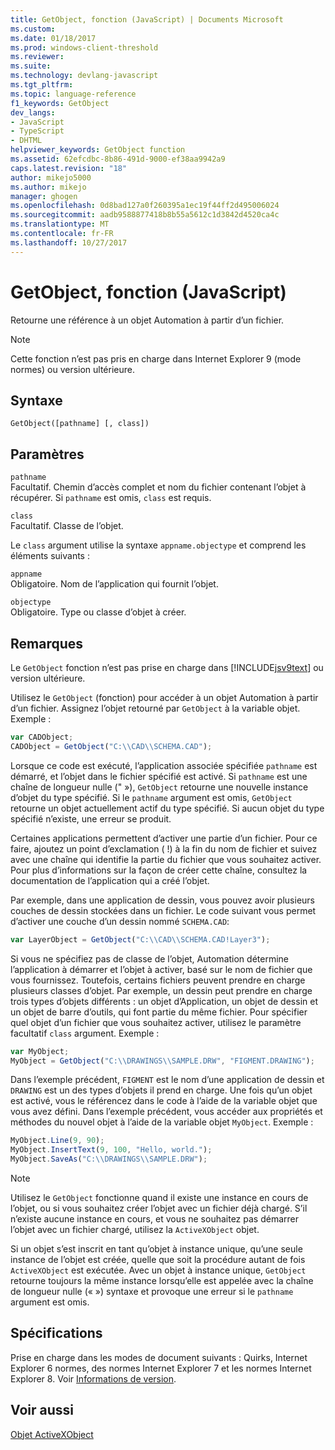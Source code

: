 ```yaml
---
title: GetObject, fonction (JavaScript) | Documents Microsoft
ms.custom: 
ms.date: 01/18/2017
ms.prod: windows-client-threshold
ms.reviewer: 
ms.suite: 
ms.technology: devlang-javascript
ms.tgt_pltfrm: 
ms.topic: language-reference
f1_keywords: GetObject
dev_langs:
- JavaScript
- TypeScript
- DHTML
helpviewer_keywords: GetObject function
ms.assetid: 62efcdbc-8b86-491d-9000-ef38aa9942a9
caps.latest.revision: "18"
author: mikejo5000
ms.author: mikejo
manager: ghogen
ms.openlocfilehash: 0d8bad127a0f260395a1ec19f44ff2d495006024
ms.sourcegitcommit: aadb9588877418b8b55a5612c1d3842d4520ca4c
ms.translationtype: MT
ms.contentlocale: fr-FR
ms.lasthandoff: 10/27/2017
---
```

# <a name="getobject-function-javascript"></a>GetObject, fonction (JavaScript)
Retourne une référence à un objet Automation à partir d’un fichier.  
  
> [!NOTE]
>  Cette fonction n’est pas pris en charge dans Internet Explorer 9 (mode normes) ou version ultérieure.  
  
## <a name="syntax"></a>Syntaxe  
  
```  
GetObject([pathname] [, class])  
```  
  
## <a name="parameters"></a>Paramètres  
 `pathname`  
 Facultatif. Chemin d’accès complet et nom du fichier contenant l’objet à récupérer. Si `pathname` est omis, `class` est requis.  
  
 `class`  
 Facultatif. Classe de l’objet.  
  
 Le `class` argument utilise la syntaxe `appname.objectype` et comprend les éléments suivants :  
  
 `appname`  
 Obligatoire. Nom de l’application qui fournit l’objet.  
  
 `objectype`  
 Obligatoire. Type ou classe d’objet à créer.  
  
## <a name="remarks"></a>Remarques  
 Le `GetObject` fonction n’est pas prise en charge dans [!INCLUDE[jsv9text](../../javascript/includes/jsv9text-md.md)] ou version ultérieure.  
  
 Utilisez le `GetObject` (fonction) pour accéder à un objet Automation à partir d’un fichier. Assignez l’objet retourné par `GetObject` à la variable objet. Exemple :  
  
```JavaScript  
var CADObject;  
CADObject = GetObject("C:\\CAD\\SCHEMA.CAD");  
```  
  
 Lorsque ce code est exécuté, l’application associée spécifiée `pathname` est démarré, et l’objet dans le fichier spécifié est activé. Si `pathname` est une chaîne de longueur nulle (" »), `GetObject` retourne une nouvelle instance d’objet du type spécifié. Si le `pathname` argument est omis, `GetObject` retourne un objet actuellement actif du type spécifié. Si aucun objet du type spécifié n’existe, une erreur se produit.  
  
 Certaines applications permettent d’activer une partie d’un fichier. Pour ce faire, ajoutez un point d’exclamation ( !) à la fin du nom de fichier et suivez avec une chaîne qui identifie la partie du fichier que vous souhaitez activer. Pour plus d’informations sur la façon de créer cette chaîne, consultez la documentation de l’application qui a créé l’objet.  
  
 Par exemple, dans une application de dessin, vous pouvez avoir plusieurs couches de dessin stockées dans un fichier. Le code suivant vous permet d’activer une couche d’un dessin nommé `SCHEMA.CAD`:  
  
```JavaScript  
var LayerObject = GetObject("C:\\CAD\\SCHEMA.CAD!Layer3");  
```  
  
 Si vous ne spécifiez pas de classe de l’objet, Automation détermine l’application à démarrer et l’objet à activer, basé sur le nom de fichier que vous fournissez. Toutefois, certains fichiers peuvent prendre en charge plusieurs classes d’objet. Par exemple, un dessin peut prendre en charge trois types d’objets différents : un objet d’Application, un objet de dessin et un objet de barre d’outils, qui font partie du même fichier. Pour spécifier quel objet d’un fichier que vous souhaitez activer, utilisez le paramètre facultatif `class` argument. Exemple :  
  
```JavaScript  
var MyObject;  
MyObject = GetObject("C:\\DRAWINGS\\SAMPLE.DRW", "FIGMENT.DRAWING");  
```  
  
 Dans l’exemple précédent, `FIGMENT` est le nom d’une application de dessin et `DRAWING` est un des types d’objets il prend en charge. Une fois qu’un objet est activé, vous le référencez dans le code à l’aide de la variable objet que vous avez défini. Dans l’exemple précédent, vous accéder aux propriétés et méthodes du nouvel objet à l’aide de la variable objet `MyObject`. Exemple :  
  
```JavaScript  
MyObject.Line(9, 90);  
MyObject.InsertText(9, 100, "Hello, world.");  
MyObject.SaveAs("C:\\DRAWINGS\\SAMPLE.DRW");  
```  
  
> [!NOTE]
>  Utilisez le `GetObject` fonctionne quand il existe une instance en cours de l’objet, ou si vous souhaitez créer l’objet avec un fichier déjà chargé. S’il n’existe aucune instance en cours, et vous ne souhaitez pas démarrer l’objet avec un fichier chargé, utilisez la `ActiveXObject` objet.  
  
 Si un objet s’est inscrit en tant qu’objet à instance unique, qu’une seule instance de l’objet est créée, quelle que soit la procédure autant de fois `ActiveXObject` est exécutée. Avec un objet à instance unique, `GetObject` retourne toujours la même instance lorsqu’elle est appelée avec la chaîne de longueur nulle (« ») syntaxe et provoque une erreur si le `pathname` argument est omis.  
  
## <a name="requirements"></a>Spécifications  
 Prise en charge dans les modes de document suivants : Quirks, Internet Explorer 6 normes, des normes Internet Explorer 7 et les normes Internet Explorer 8. Voir [Informations de version](../../javascript/reference/javascript-version-information.md).  
  
## <a name="see-also"></a>Voir aussi  
 [Objet ActiveXObject](../../javascript/reference/activexobject-object-javascript.md)